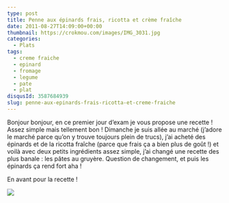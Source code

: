```yaml
---
type: post
title: Penne aux épinards frais, ricotta et crème fraîche
date: 2011-08-27T14:09:00+00:00
thumbnail: https://crokmou.com/images/IMG_3031.jpg
categories:
  - Plats
tags:
  - creme fraiche
  - epinard
  - fromage
  - legume
  - pate
  - plat
disqusId: 3587684939
slug: penne-aux-epinards-frais-ricotta-et-creme-fraiche
---
```


Bonjour bonjour, en ce premier jour d’exam je vous propose une recette ! Assez simple mais tellement bon ! Dimanche je suis allée au marché (j’adore le marché parce qu’on y trouve toujours plein de trucs), j’ai acheté des épinards et de la ricotta fraîche (parce que frais ça a bien plus de goût !) et voilà avec deux petits ingrédients assez simple, j’ai changé une recette des plus banale : les pâtes au gruyère. Question de changement, et puis les épinards ça rend fort aha !

En avant pour la recette !

[![](http://4.bp.blogspot.com/-pGqSxN938MY/Tqmk2hOH4fI/AAAAAAAABBc/_fzkW3Zkoig/s1600/Penne+ricotta+epinards.jpg)](http://4.bp.blogspot.com/-pGqSxN938MY/Tqmk2hOH4fI/AAAAAAAABBc/_fzkW3Zkoig/s1600/Penne+ricotta+epinards.jpg)

